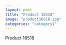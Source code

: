 ```yaml
---
layout: post
title: "Product 16518"
image: "product16518.jpg"
categories: "category1"
---
```

Product 16518
